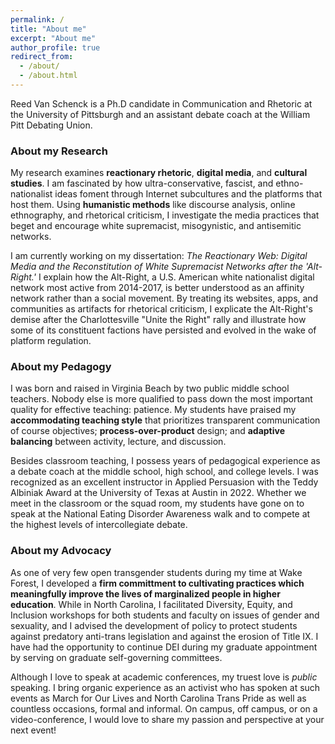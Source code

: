 ```yaml
---
permalink: /
title: "About me"
excerpt: "About me"
author_profile: true
redirect_from: 
  - /about/
  - /about.html
---
```


Reed Van Schenck is a Ph.D candidate in Communication and Rhetoric at the University of Pittsburgh and an assistant debate coach at the William Pitt Debating Union.

### About my Research ###

My research examines **reactionary rhetoric**, **digital media**, and **cultural studies**. I am fascinated by how ultra-conservative, fascist, and ethno-nationalist ideas foment through Internet subcultures and the platforms that host them. Using **humanistic methods** like discourse analysis, online ethnography, and rhetorical criticism, I investigate the media practices that beget and encourage white supremacist, misogynistic, and antisemitic networks.

I am currently working on my dissertation:  _The Reactionary Web: Digital Media and the Reconstitution of White Supremacist Networks after the 'Alt-Right.'_ I explain how the Alt-Right, a U.S. American white nationalist digital network most active from 2014-2017, is better understood as an affinity network rather than a social movement. By treating its websites, apps, and communities as artifacts for rhetorical criticism, I explicate the Alt-Right's demise after the Charlottesville "Unite the Right" rally and illustrate how some of its constituent factions have persisted and evolved in the wake of platform regulation.

### About my Pedagogy ###

I was born and raised in Virginia Beach by two public middle school teachers. Nobody else is more qualified to pass down the most important quality for effective teaching: patience. My students have praised my **accommodating teaching style** that prioritizes transparent communication of course objectives; **process-over-product** design; and **adaptive balancing** between activity, lecture, and discussion.

Besides classroom teaching, I possess years of pedagogical experience as a debate coach at the middle school, high school, and college levels. I was recognized as an excellent instructor in Applied Persuasion with the Teddy Albiniak Award at the University of Texas at Austin in 2022. Whether we meet in the classroom or the squad room, my students have gone on to speak at the National Eating Disorder Awareness walk and to compete at the highest levels of intercollegiate debate. 

### About my Advocacy ###

As one of very few open transgender students during my time at Wake Forest, I developed a **firm committment to cultivating practices which meaningfully improve the lives of marginalized people in higher education**. While in North Carolina, I facilitated Diversity, Equity, and Inclusion workshops for both students and faculty on issues of gender and sexuality, and I advised the development of policy to protect students against predatory anti-trans legislation and against the erosion of Title IX. I have had the opportunity to continue DEI during my graduate appointment by serving on graduate self-governing committees.

Although I love to speak at academic conferences, my truest love is _public_ speaking. I bring organic experience as an activist who has spoken at such events as March for Our Lives and North Carolina Trans Pride as well as countless occasions, formal and informal. On campus, off campus, or on a video-conference, I would love to share my passion and perspective at your next event! 
